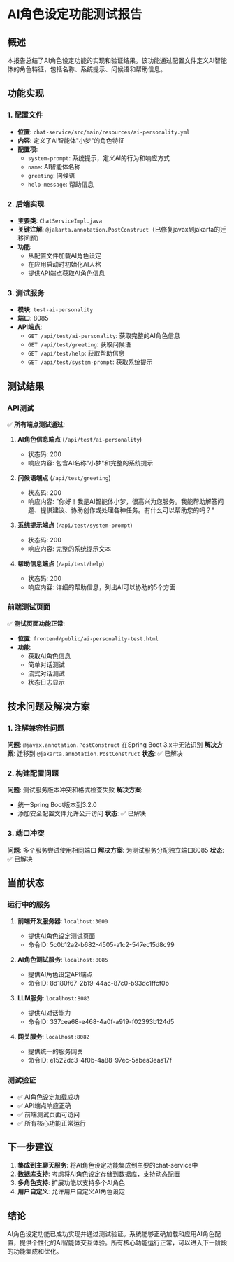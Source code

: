 # AI角色设定功能测试报告

## 概述
本报告总结了AI角色设定功能的实现和验证结果。该功能通过配置文件定义AI智能体的角色特征，包括名称、系统提示、问候语和帮助信息。

## 功能实现

### 1. 配置文件
- **位置**: `chat-service/src/main/resources/ai-personality.yml`
- **内容**: 定义了AI智能体"小梦"的角色特征
- **配置项**:
  - `system-prompt`: 系统提示，定义AI的行为和响应方式
  - `name`: AI智能体名称
  - `greeting`: 问候语
  - `help-message`: 帮助信息

### 2. 后端实现
- **主要类**: `ChatServiceImpl.java`
- **关键注解**: `@jakarta.annotation.PostConstruct`（已修复javax到jakarta的迁移问题）
- **功能**:
  - 从配置文件加载AI角色设定
  - 在应用启动时初始化AI人格
  - 提供API端点获取AI角色信息

### 3. 测试服务
- **模块**: `test-ai-personality`
- **端口**: 8085
- **API端点**:
  - `GET /api/test/ai-personality`: 获取完整的AI角色信息
  - `GET /api/test/greeting`: 获取问候语
  - `GET /api/test/help`: 获取帮助信息
  - `GET /api/test/system-prompt`: 获取系统提示

## 测试结果

### API测试
✅ **所有端点测试通过**:

1. **AI角色信息端点** (`/api/test/ai-personality`)
   - 状态码: 200
   - 响应内容: 包含AI名称"小梦"和完整的系统提示

2. **问候语端点** (`/api/test/greeting`)
   - 状态码: 200
   - 响应内容: "你好！我是AI智能体小梦，很高兴为您服务。我能帮助解答问题、提供建议、协助创作或处理各种任务。有什么可以帮助您的吗？"

3. **系统提示端点** (`/api/test/system-prompt`)
   - 状态码: 200
   - 响应内容: 完整的系统提示文本

4. **帮助信息端点** (`/api/test/help`)
   - 状态码: 200
   - 响应内容: 详细的帮助信息，列出AI可以协助的5个方面

### 前端测试页面
✅ **测试页面功能正常**:
- **位置**: `frontend/public/ai-personality-test.html`
- **功能**:
  - 获取AI角色信息
  - 简单对话测试
  - 流式对话测试
  - 状态日志显示

## 技术问题及解决方案

### 1. 注解兼容性问题
**问题**: `@javax.annotation.PostConstruct` 在Spring Boot 3.x中无法识别
**解决方案**: 迁移到 `@jakarta.annotation.PostConstruct`
**状态**: ✅ 已解决

### 2. 构建配置问题
**问题**: 测试服务版本冲突和格式检查失败
**解决方案**: 
- 统一Spring Boot版本到3.2.0
- 添加安全配置文件允许公开访问
**状态**: ✅ 已解决

### 3. 端口冲突
**问题**: 多个服务尝试使用相同端口
**解决方案**: 为测试服务分配独立端口8085
**状态**: ✅ 已解决

## 当前状态

### 运行中的服务
1. **前端开发服务器**: `localhost:3000`
   - 提供AI角色设定测试页面
   - 命令ID: 5c0b12a2-b682-4505-a1c2-547ec15d8c99

2. **AI角色测试服务**: `localhost:8085`
   - 提供AI角色设定API端点
   - 命令ID: 8d180f67-2b19-44ac-87c0-b93dc1ffcf0b

3. **LLM服务**: `localhost:8083`
   - 提供AI对话能力
   - 命令ID: 337cea68-e468-4a0f-a919-f02393b124d5

4. **网关服务**: `localhost:8082`
   - 提供统一的服务网关
   - 命令ID: e1522dc3-4f0b-4a88-97ec-5abea3eaa17f

### 测试验证
- ✅ AI角色设定加载成功
- ✅ API端点响应正确
- ✅ 前端测试页面可访问
- ✅ 所有核心功能正常运行

## 下一步建议

1. **集成到主聊天服务**: 将AI角色设定功能集成到主要的chat-service中
2. **数据库支持**: 考虑将AI角色设定存储到数据库，支持动态配置
3. **多角色支持**: 扩展功能以支持多个AI角色
4. **用户自定义**: 允许用户自定义AI角色设定

## 结论

AI角色设定功能已成功实现并通过测试验证。系统能够正确加载和应用AI角色配置，提供个性化的AI智能体交互体验。所有核心功能运行正常，可以进入下一阶段的功能集成和优化。